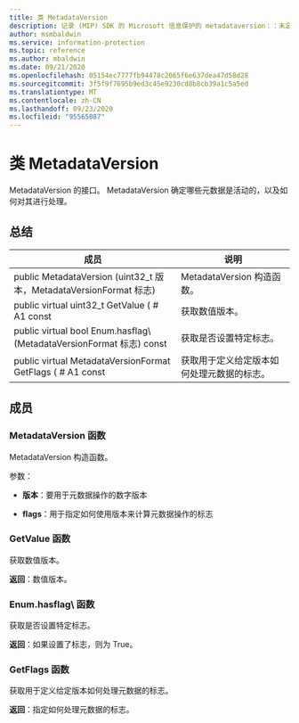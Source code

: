 ```yaml
---
title: 类 MetadataVersion
description: 记录 (MIP) SDK 的 Microsoft 信息保护的 metadataversion：：未定义的类。
author: msmbaldwin
ms.service: information-protection
ms.topic: reference
ms.author: mbaldwin
ms.date: 09/21/2020
ms.openlocfilehash: 05154ec7777fb94478c2065f6e637dea47d58d28
ms.sourcegitcommit: 3f5f9f7695b9ed3c45e9230cd8b8cb39a1c5a5ed
ms.translationtype: MT
ms.contentlocale: zh-CN
ms.lasthandoff: 09/23/2020
ms.locfileid: "95565087"
---
```

# <a name="class-metadataversion"></a>类 MetadataVersion 
MetadataVersion 的接口。 MetadataVersion 确定哪些元数据是活动的，以及如何对其进行处理。
  
## <a name="summary"></a>总结
 成员                        | 说明                                
--------------------------------|---------------------------------------------
public MetadataVersion (uint32_t 版本，MetadataVersionFormat 标志)   |  MetadataVersion 构造函数。
public virtual uint32_t GetValue ( # A1 const  |  获取数值版本。
public virtual bool Enum.hasflag\ (MetadataVersionFormat 标志) const  |  获取是否设置特定标志。
public virtual MetadataVersionFormat GetFlags ( # A1 const  |  获取用于定义给定版本如何处理元数据的标志。
  
## <a name="members"></a>成员
  
### <a name="metadataversion-function"></a>MetadataVersion 函数
MetadataVersion 构造函数。

参数：  
* **版本**：要用于元数据操作的数字版本 


* **flags**：用于指定如何使用版本来计算元数据操作的标志


  
### <a name="getvalue-function"></a>GetValue 函数
获取数值版本。

  
**返回**：数值版本。
  
### <a name="hasflag-function"></a>Enum.hasflag\ 函数
获取是否设置特定标志。

  
**返回**：如果设置了标志，则为 True。
  
### <a name="getflags-function"></a>GetFlags 函数
获取用于定义给定版本如何处理元数据的标志。

  
**返回**：指定如何处理元数据的标志。